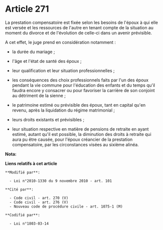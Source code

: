 # Article 271

La prestation compensatoire est fixée selon les besoins de l'époux à qui elle est versée et les ressources de l'autre en
tenant compte de la situation au moment du divorce et de l'évolution de celle-ci dans un avenir prévisible.

A cet effet, le juge prend en considération notamment :

- la durée du mariage ;

- l'âge et l'état de santé des époux ;

- leur qualification et leur situation professionnelles ;

- les conséquences des choix professionnels faits par l'un des époux pendant la vie commune pour l'éducation des enfants et
du temps qu'il faudra encore y consacrer ou pour favoriser la carrière de son conjoint au détriment de la sienne ;

- le patrimoine estimé ou prévisible des époux, tant en capital qu'en revenu, après la liquidation du régime matrimonial ;

- leurs droits existants et prévisibles ;

- leur situation respective en matière de pensions de retraite en ayant estimé, autant qu'il est possible, la diminution des
droits à retraite qui aura pu être causée, pour l'époux créancier de la prestation compensatoire, par les circonstances
visées au sixième alinéa.

**Nota:**



**Liens relatifs à cet article**

	**Modifié par**:

	  - Loi n°2010-1330 du 9 novembre 2010 - art. 101

	**Cité par**:

	  - Code civil - art. 270 (V)
	  - Code civil - art. 276 (V)
	  - Nouveau code de procédure civile - art. 1075-1 (M)

	**Codifié par**:

	  - Loi n°1803-03-14
